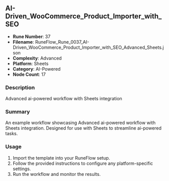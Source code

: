 ## AI-Driven_WooCommerce_Product_Importer_with_SEO

- **Rune Number**: 37
- **Filename**: RuneFlow_Rune_0037_AI-Driven_WooCommerce_Product_Importer_with_SEO_Advanced_Sheets.json
- **Complexity**: Advanced
- **Platform**: Sheets
- **Category**: AI-Powered
- **Node Count**: 17

### Description
Advanced ai-powered workflow with Sheets integration

### Summary
An example workflow showcasing Advanced ai-powered workflow with Sheets integration. Designed for use with Sheets to streamline ai-powered tasks.

### Usage
1. Import the template into your RuneFlow setup.
2. Follow the provided instructions to configure any platform-specific settings.
3. Run the workflow and monitor the results.

